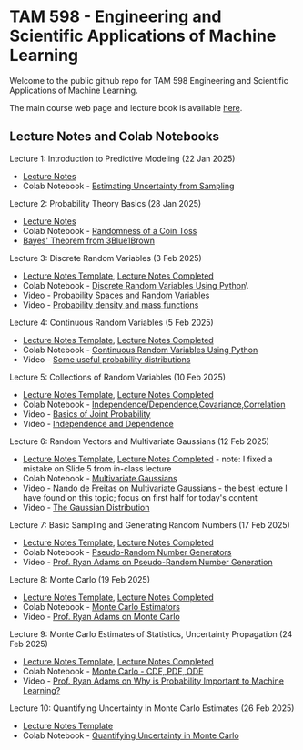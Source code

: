# TAM 598 - Engineering and Scientific Applications of Machine Learning 

Welcome to the public github repo for TAM 598 Engineering and Scientific Applications of Machine Learning. 

The main course web page and lecture book is available [here](https://elifleaf.github.io/intro-scientific-ml/index.html).

## Lecture Notes and Colab Notebooks 

Lecture 1: Introduction to Predictive Modeling (22 Jan 2025)
+ [Lecture Notes](TAM598-Lecture1-22Jan.pdf)
+ Colab Notebook - [Estimating Uncertainty from Sampling](https://colab.research.google.com/drive/1gBJRecqxxtmd2hVnS9bM7sVEKwwzuCnF)

Lecture 2: Probability Theory Basics (28 Jan 2025)
+ [Lecture Notes](TAM598-Lecture2-28Jan.pdf)
+ Colab Notebook - [Randomness of a Coin Toss](https://colab.research.google.com/drive/1wCrwqNFejwWU3GBJ2dpfyGjj3RTsIwrt)
+ [Bayes' Theorem from 3Blue1Brown](https://www.youtube.com/watch?v=HZGCoVF3YvM)
  
Lecture 3: Discrete Random Variables (3 Feb 2025)
+ [Lecture Notes Template](TAM598-Lecture3-Template-3Feb.pdf), [Lecture Notes Completed](TAM598-Lecture3-3Feb.pdf)
+ Colab Notebook - [Discrete Random Variables Using Python](https://colab.research.google.com/drive/1oeR4GhnhVjOrFQa_Wy5qd5NbvO0mzU6s)\
+ Video - [Probability Spaces and Random Variables](https://www.youtube.com/watch?v=DqGUwoz4d4M)
+ Video - [Probability density and mass functions](https://www.youtube.com/watch?v=hDjcxi9p0ak)

Lecture 4: Continuous Random Variables (5 Feb 2025)
+ [Lecture Notes Template](TAM598-Lecture4-Template-Feb5.pdf), [Lecture Notes Completed](TAM598-Lecture4-Feb5.pdf)
+ Colab Notebook - [Continuous Random Variables Using Python](https://colab.research.google.com/drive/1sWAE-tm6uQsr3KSjl3UuTwPjK269YVjf)
+ Video - [Some useful probability distributions](https://www.youtube.com/watch?v=8OaNOCblGZY)

Lecture 5: Collections of Random Variables (10 Feb 2025)
+ [Lecture Notes Template](TAM598-Lecture5-Template-10Feb.pdf), [Lecture Notes Completed](TAM598-Lecture5-10Feb.pdf)
+ Colab Notebook - [Independence/Dependence,Covariance,Correlation](https://colab.research.google.com/drive/1wcHEf5DyQH4FEw_kNTTiTx1NGrgCs4gO)
+ Video - [Basics of Joint Probability](https://www.youtube.com/watch?v=CQS4xxz-2s4)
+ Video - [Independence and Dependence](https://www.youtube.com/watch?v=mjkc5gqSO8Q)

Lecture 6: Random Vectors and Multivariate Gaussians (12 Feb 2025) 
+ [Lecture Notes Template](TAM598-Lecture6-Template-12Feb.pdf), [Lecture Notes Completed](TAM598-Lecture6-12Feb.pdf) - note: I fixed a mistake on Slide 5 from in-class lecture
+ Colab Notebook - [Multivariate Gaussians](https://colab.research.google.com/drive/1Spef_HLFZPwKID7VFEvvww0xhScV5xRS?usp=sharing) 
+ Video - [Nando de Freitas on Multivariate Gaussians](https://www.youtube.com/watch?v=4vGiHC35j9s) - the best lecture I have found on this topic; focus on first half for today's content 
+ Video - [The Gaussian Distribution](https://www.youtube.com/watch?v=wc7oZB15rYQ)

Lecture 7: Basic Sampling and Generating Random Numbers (17 Feb 2025)
+ [Lecture Notes Template](TAM598-Lecture7-Template-17Feb.pdf), [Lecture Notes Completed](TAM598-Lecture7-17Feb.pdf) 
+ Colab Notebook - [Pseudo-Random Number Generators](https://colab.research.google.com/drive/1UV7PgcWGX6GqS0M9rQvYmhPbVOFLHAVJ?usp=sharing)
+ Video - [Prof. Ryan Adams on Pseudo-Random Number Generation](https://www.youtube.com/watch?v=4mdWoAKtUBE)

Lecture 8: Monte Carlo (19 Feb 2025)
+ [Lecture Notes Template](TAM598-Lecture8-Template-19Feb.pdf), [Lecture Notes Completed](TAM598-Lecture8-19Feb.pdf) 
+ Colab Notebook - [Monte Carlo Estimators](https://colab.research.google.com/drive/1AKOH3zjzL_O0DmnsTYQPijs5UE8dmYOJ?usp=sharing)
+ Video - [Prof. Ryan Adams on Monte Carlo](https://www.youtube.com/watch?v=JeMvBCxJrDg)

Lecture 9: Monte Carlo Estimates of Statistics, Uncertainty Propagation (24 Feb 2025)
+ [Lecture Notes Template](TAM598-Lecture9-Template-24Feb.pdf), [Lecture Notes Completed](TAM598-Lecture9-24Feb.pdf)  
+ Colab Notebook - [Monte Carlo - CDF, PDF, ODE](https://colab.research.google.com/drive/1ynkWTx_U3LJpA4nzmLTVaK50VA6cuPT2?usp=sharing)
+ Video - [Prof. Ryan Adams on Why is Probability Important to Machine Learning?](https://www.youtube.com/watch?v=oeyZNemZe04)

Lecture 10: Quantifying Uncertainty in Monte Carlo Estimates (26 Feb 2025)
+ [Lecture Notes Template](TAM598-Lecture10-Template-26Feb.pdf)
+ Colab Notebook - [Quantifying Uncertainty in Monte Carlo](https://colab.research.google.com/drive/1YN6-tpTH4jHuXu8f7V2Cl_wCmuoUa3Ks?usp=sharing) 

  
  

  



  


